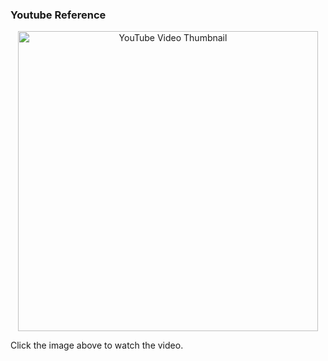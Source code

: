 ### Youtube Reference
<p align="center">
  <a href="https://www.youtube.com/watch?v=8d3fbDEnuFo" target="_blank">
    <img src="https://img.youtube.com/vi/8d3fbDEnuFo/0.jpg" alt="YouTube Video Thumbnail" width="480" />
  </a>
</p>

Click the image above to watch the video.
